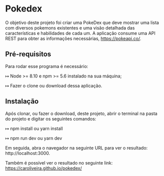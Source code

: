 # Pokedex

O objetivo deste projeto foi criar uma PokeDex que deve mostrar uma lista com diversos
pokemons existentes e uma visão detalhada das características e habilidades de cada um.
A aplicação consume uma API REST para obter as informações necessárias, https://pokeapi.co/.

## Pré-requisitos

Para rodar esse programa é necessário:

↦ Node >= 8.10 e npm >= 5.6 instalado na sua máquina;

↦ Fazer o clone ou download dessa aplicação.

## Instalação

Após clonar, ou fazer o download, deste projeto, abrir o terminal na pasta do projeto e digitar os seguintes comandos:

↦ npm install ou yarn install

↦ npm run dev ou yarn dev

Em seguida, abra o navegador na seguinte URL para ver o resultado: http://localhost:3000.

Também é possível ver o resultado no seguinte link: https://caroliveira.github.io/pokedex/
